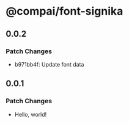 # @compai/font-signika

## 0.0.2

### Patch Changes

- b971bb4f: Update font data

## 0.0.1

### Patch Changes

- Hello, world!

